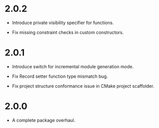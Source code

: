 # 2.0.2

- Introduce private visibility specifier for functions.

- Fix missing constraint checks in custom constructors.

# 2.0.1

- Introduce switch for incremental module generation mode.

- Fix Record setter function type mismatch bug.

- Fix project structure conformance issue in CMake project scaffolder.

# 2.0.0

- A complete package overhaul.